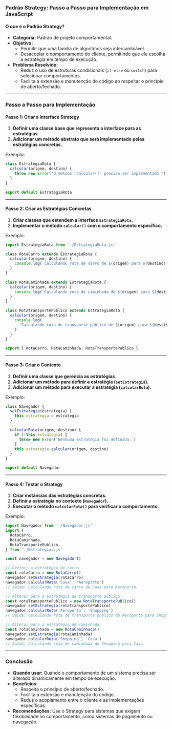 ### Padrão Strategy: Passo a Passo para Implementação em JavaScript

#### O que é o Padrão Strategy?

- **Categoria:** Padrão de projeto comportamental.
- **Objetivo:**
  - Permitir que uma família de algoritmos seja intercambiável.
  - Desacoplar o comportamento do cliente, permitindo que ele escolha a estratégia em tempo de execução.
- **Problema Resolvido:**
  - Reduz o uso de estruturas condicionais (`if-else` ou `switch`) para selecionar comportamentos.
  - Facilita a extensão e manutenção do código ao respeitar o princípio de aberto/fechado.

---

### Passo a Passo para Implementação

#### Passo 1: Criar a interface Strategy

1. **Definir uma classe base que representa a interface para as estratégias.**
2. **Adicionar um método abstrato que será implementado pelas estratégias concretas.**

Exemplo:

```javascript
class EstrategiaRota {
  calcular(origem, destino) {
    throw new Error("O método 'calcular()' precisa ser implementado.")
  }
}

export default EstrategiaRota
```

---

#### Passo 2: Criar as Estratégias Concretas

1. **Criar classes que estendem a interface `EstrategiaRota`.**
2. **Implementar o método `calcular()` com o comportamento específico.**

Exemplo:

```javascript
import EstrategiaRota from './EstrategiaRota.js'

class RotaCarro extends EstrategiaRota {
  calcular(origem, destino) {
    console.log(`Calculando rota de carro de ${origem} para ${destino}.`)
  }
}

class RotaCaminhada extends EstrategiaRota {
  calcular(origem, destino) {
    console.log(`Calculando rota de caminhada de ${origem} para ${destino}.`)
  }
}

class RotaTransportePublico extends EstrategiaRota {
  calcular(origem, destino) {
    console.log(
      `Calculando rota de transporte público de ${origem} para ${destino}.`
    )
  }
}

export { RotaCarro, RotaCaminhada, RotaTransportePublico }
```

---

#### Passo 3: Criar o Contexto

1. **Definir uma classe que gerencia as estratégias.**
2. **Adicionar um método para definir a estratégia (`setEstrategia`).**
3. **Adicionar um método para executar a estratégia (`calcularRota`).**

Exemplo:

```javascript
class Navegador {
  setEstrategia(estrategia) {
    this.estrategia = estrategia
  }

  calcularRota(origem, destino) {
    if (!this.estrategia) {
      throw new Error('Nenhuma estratégia foi definida.')
    }
    this.estrategia.calcular(origem, destino)
  }
}

export default Navegador
```

---

#### Passo 4: Testar o Strategy

1. **Criar instâncias das estratégias concretas.**
2. **Definir a estratégia no contexto (`Navegador`).**
3. **Executar o método `calcularRota()` para verificar o comportamento.**

Exemplo:

```javascript
import Navegador from './Navegador.js'
import {
  RotaCarro,
  RotaCaminhada,
  RotaTransportePublico,
} from './Estrategias.js'

const navegador = new Navegador()

// Definir a estratégia de carro
const rotaCarro = new RotaCarro()
navegador.setEstrategia(rotaCarro)
navegador.calcularRota('Casa', 'Aeroporto')
// Saída: Calculando rota de carro de Casa para Aeroporto.

// Alterar para a estratégia de transporte público
const rotaTransportePublico = new RotaTransportePublico()
navegador.setEstrategia(rotaTransportePublico)
navegador.calcularRota('Aeroporto', 'Shopping')
// Saída: Calculando rota de transporte público de Aeroporto para Shopping.

// Alterar para a estratégia de caminhada
const rotaCaminhada = new RotaCaminhada()
navegador.setEstrategia(rotaCaminhada)
navegador.calcularRota('Shopping', 'Casa')
// Saída: Calculando rota de caminhada de Shopping para Casa.
```

---

### Conclusão

- **Quando usar:** Quando o comportamento de um sistema precisa ser alterado dinamicamente em tempo de execução.
- **Benefícios:**
  - Respeita o princípio de aberto/fechado.
  - Facilita a extensão e manutenção do código.
  - Reduz o acoplamento entre o cliente e as implementações específicas.
- **Recomendações:** Use o Strategy para sistemas que exigem flexibilidade no comportamento, como sistemas de pagamento ou navegação.
